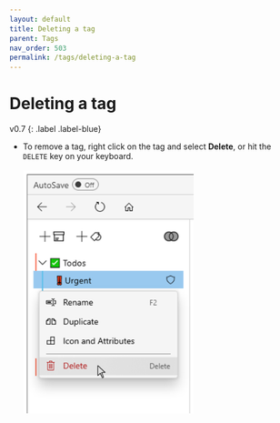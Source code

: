 ```yaml
---
layout: default
title: Deleting a tag
parent: Tags
nav_order: 503
permalink: /tags/deleting-a-tag
---
```


# Deleting a tag
v0.7
{: .label .label-blue}

- To remove a tag, right click on the tag and select **Delete**, or hit the `DELETE` key on your keyboard.<br/><br/><img src="../img/Delete-Tag.png" alt="Deleting a tag" width="300"/>